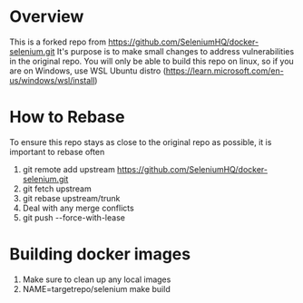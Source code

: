 # Overview

This is a forked repo from https://github.com/SeleniumHQ/docker-selenium.git
It's purpose is to make small changes to address vulnerabilities in the original repo. You will only be able to build this repo on linux, so if you are on Windows, use WSL Ubuntu distro (https://learn.microsoft.com/en-us/windows/wsl/install)

# How to Rebase

To ensure this repo stays as close to the original repo as possible, it is important to rebase often
1. git remote add upstream https://github.com/SeleniumHQ/docker-selenium.git
2. git fetch upstream
3. git rebase upstream/trunk
4. Deal with any merge conflicts
5. git push --force-with-lease

# Building docker images

1. Make sure to clean up any local images
2. NAME=targetrepo/selenium make build
